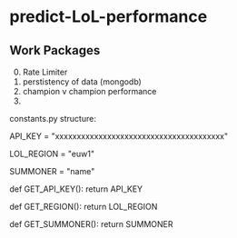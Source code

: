 # predict-LoL-performance

## Work Packages
0. Rate Limiter
1. perstistency of data (mongodb)
2. champion v champion performance
3. 

constants.py structure:

API_KEY = "xxxxxxxxxxxxxxxxxxxxxxxxxxxxxxxxxxxxxxx"

LOL_REGION = "euw1"

SUMMONER = "name"


def GET_API_KEY():
    return API_KEY


def GET_REGION():
    return LOL_REGION


def GET_SUMMONER():
    return SUMMONER
